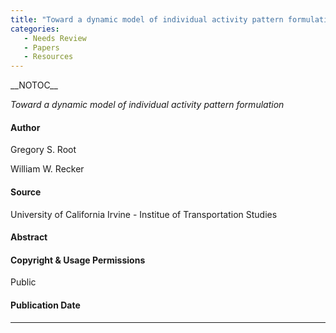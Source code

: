 ```yaml
---
title: "Toward a dynamic model of individual activity pattern formulation"
categories:
   - Needs Review
   - Papers
   - Resources
---
```


\_\_NOTOC\_\_

*Toward a dynamic model of individual activity pattern formulation*

#### Author

Gregory S. Root

William W. Recker

#### Source

University of California Irvine - Institue of Transportation Studies

#### Abstract

#### Copyright & Usage Permissions

Public

#### Publication Date

------------------------------------------------------------------------

<comments />

